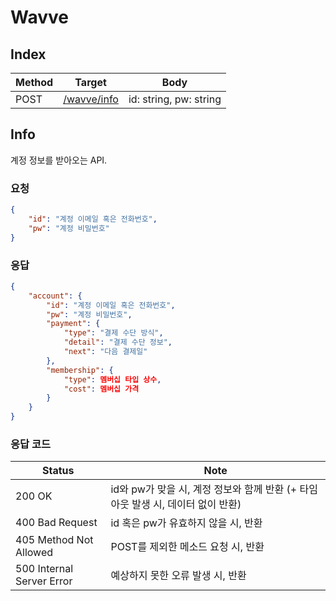 # Wavve

## Index

| Method | Target                 | Body                   |
|--------|------------------------|------------------------|
| POST   | [/wavve/info](#info)   | id: string, pw: string |

## Info

계정 정보를 받아오는 API.

### 요청

```json
{
    "id": "계정 이메일 혹은 전화번호",
    "pw": "계정 비밀번호"
}
```

### 응답

```json
{
    "account": {
        "id": "계정 이메일 혹은 전화번호",
        "pw": "계정 비밀번호",
        "payment": {
            "type": "결제 수단 방식",
            "detail": "결제 수단 정보",
            "next": "다음 결제일"
        },
        "membership": {
            "type": 멤버십 타입 상수,
            "cost": 멤버십 가격 
        }
    }
}
```

### 응답 코드

| Status                    | Note                                                                            |
|---------------------------|---------------------------------------------------------------------------------|
| 200 OK                    | id와 pw가 맞을 시, 계정 정보와 함께 반환 (+ 타임아웃 발생 시, 데이터 없이 반환) |
| 400 Bad Request           | id 혹은 pw가 유효하지 않을 시, 반환                                             |
| 405 Method Not Allowed    | POST를 제외한 메소드 요청 시, 반환                                              |
| 500 Internal Server Error | 예상하지 못한 오류 발생 시, 반환                                                |
